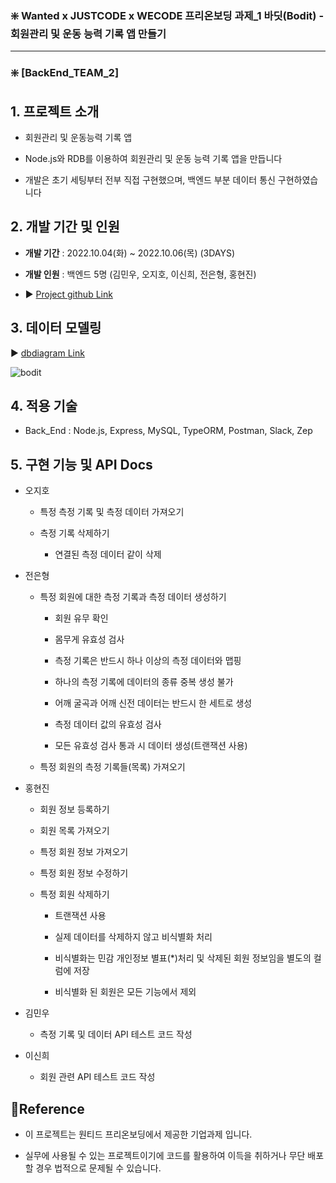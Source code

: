 ### ❇️ Wanted x JUSTCODE x WECODE 프리온보딩 과제_1 바딧(Bodit) - 회원관리 및 운동 능력 기록 앱 만들기

---

### ❇️ [BackEnd_TEAM_2]

##

## 1. 프로젝트 소개

- 회원관리 및 운동능력 기록 앱
  
- Node.js와 RDB를 이용하여 회원관리 및 운동 능력 기록 앱을 만듭니다
  
- 개발은 초기 세팅부터 전부 직접 구현했으며, 백엔드 부분 데이터 통신 구현하였습니다
  

##

## 2. 개발 기간 및 인원

- **개발 기간** : 2022.10.04(화) ~ 2022.10.06(목) (3DAYS)
  
- **개발 인원** : 백엔드 5명 (김민우, 오지호, 이신희, 전은형, 홍현진)
  
- ▶️ [Project github Link](https://github.com/hjz1010/PreOnBoarding_1st_Bodit)
  

##

## 3. 데이터 모델링

▶️ [dbdiagram Link](https://dbdiagram.io/d/633bddcef0018a1c5f8b39d4)

![bodit](https://user-images.githubusercontent.com/107532513/194332330-a70f64be-4d72-4ceb-8499-c2f5730186ae.png)


## 4. 적용 기술

- Back_End : Node.js, Express, MySQL, TypeORM, Postman, Slack, Zep
  

## 5. 구현 기능 및 API Docs
  
  
- 오지호
  
  - 특정 측정 기록 및 측정 데이터 가져오기
    
  - 측정 기록 삭제하기 
  
    - 연결된 측정 데이터 같이 삭제
    
- 전은형

  - 특정 회원에 대한 측정 기록과 측정 데이터 생성하기
  
    - 회원 유무 확인
    
    - 몸무게 유효성 검사

    - 측정 기록은 반드시 하나 이상의 측정 데이터와 맵핑

    - 하나의 측정 기록에 데이터의 종류 중복 생성 불가

    - 어깨 굴곡과 어깨 신전 데이터는 반드시 한 세트로 생성

    - 측정 데이터 값의 유효성 검사

    - 모든 유효성 검사 통과 시 데이터 생성(트랜잭션 사용)

  - 특정 회원의 측정 기록들(목록) 가져오기
    
- 홍현진

  - 회원 정보 등록하기

  - 회원 목록 가져오기

  - 특정 회원 정보 가져오기

  - 특정 회원 정보 수정하기

  - 특정 회원 삭제하기
  
    - 트랜잭션 사용

    - 실제 데이터를 삭제하지 않고 비식별화 처리

    - 비식별화는 민감 개인정보 별표(*)처리 및 삭제된 회원 정보임을 별도의 컬럼에 저장

    - 비식별화 된 회원은 모든 기능에서 제외

- 김민우

  - 측정 기록 및 데이터 API 테스트 코드 작성
    
- 이신희

  - 회원 관련 API 테스트 코드 작성


## 🔶Reference

- 이 프로젝트는 원티드 프리온보딩에서 제공한 기업과제 입니다.
  
- 실무에 사용될 수 있는 프로젝트이기에 코드를 활용하여 이득을 취하거나 무단 배포할 경우 법적으로 문제될 수 있습니다.
